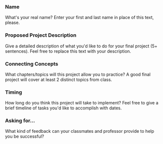 ### Name
What's your real name? Enter your first and last name in place of this text, please.

### Proposed Project Description
Give a detailed description of what you'd like to do for your final project (5+ sentences). Feel free to replace this text with your description.

### Connecting Concepts
What chapters/topics will this project allow you to practice? A good final project will cover at least 2 distinct topics from class.

### Timing
How long do you think this project will take to implement? Feel free to give a brief timeline of tasks you'd like to accomplish with dates.

### Asking for...
What kind of feedback can your classmates and professor provide to help you be successful?
